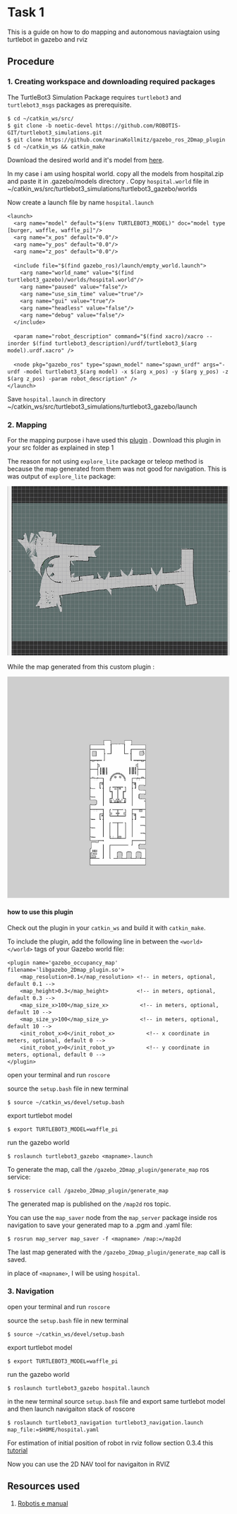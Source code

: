 
# Task 1
This is a guide on how to do mapping and autonomous naviagtaion using turtlebot in gazebo and rviz
## Procedure

### 1. Creating workspace and downloading required packages
The TurtleBot3 Simulation Package requires `turtlebot3` and `turtlebot3_msgs` packages as prerequisite. 

```
$ cd ~/catkin_ws/src/
$ git clone -b noetic-devel https://github.com/ROBOTIS-GIT/turtlebot3_simulations.git
$ git clone https://github.com/marinaKollmitz/gazebo_ros_2Dmap_plugin
$ cd ~/catkin_ws && catkin_make
```
Download the desired world and it's model from [here](https://github.com/mlherd/Dataset-of-Gazebo-Worlds-Models-and-Maps).

In my case i am using hospital world. copy all the models from hospital.zip and paste it in .gazebo/models directory . Copy `hospital.world` file in ~/catkin_ws/src/turtlebot3_simulations/turtlebot3_gazebo/worlds

Now create a launch file by name `hospital.launch`
```
<launch>
  <arg name="model" default="$(env TURTLEBOT3_MODEL)" doc="model type [burger, waffle, waffle_pi]"/>
  <arg name="x_pos" default="0.0"/>
  <arg name="y_pos" default="0.0"/>
  <arg name="z_pos" default="0.0"/>

  <include file="$(find gazebo_ros)/launch/empty_world.launch">
    <arg name="world_name" value="$(find turtlebot3_gazebo)/worlds/hospital.world"/>
    <arg name="paused" value="false"/>
    <arg name="use_sim_time" value="true"/>
    <arg name="gui" value="true"/>
    <arg name="headless" value="false"/>
    <arg name="debug" value="false"/>
  </include>

  <param name="robot_description" command="$(find xacro)/xacro --inorder $(find turtlebot3_description)/urdf/turtlebot3_$(arg model).urdf.xacro" />

  <node pkg="gazebo_ros" type="spawn_model" name="spawn_urdf" args="-urdf -model turtlebot3_$(arg model) -x $(arg x_pos) -y $(arg y_pos) -z $(arg z_pos) -param robot_description" />
</launch>

```
Save `hospital.launch` in directory ~/catkin_ws/src/turtlebot3_simulations/turtlebot3_gazebo/launch


### 2. Mapping

For the mapping purpose i have used this [plugin](https://github.com/marinaKollmitz/gazebo_ros_2Dmap_plugin) . Download this plugin in your src folder as explained in step 1

The reason for not using `explore_lite` package or teleop method is because the map generated from them was not good for navigation.
This is was output of `explore_lite` package:

![improper mapping](https://github.com/NOXious48/Task_1/blob/main/improper_map.png.png)

While the map generated from this custom plugin :

![hospital_map](https://github.com/NOXious48/Task_1/blob/main/hospital.png.png)

#### how to use this plugin

Check out the plugin in your `catkin_ws` and build it with `catkin_make`.

To include the plugin, add the following line in between the `<world> </world>` tags of your Gazebo world file:

```
<plugin name='gazebo_occupancy_map' filename='libgazebo_2Dmap_plugin.so'>
    <map_resolution>0.1</map_resolution> <!-- in meters, optional, default 0.1 -->
    <map_height>0.3</map_height>         <!-- in meters, optional, default 0.3 -->
    <map_size_x>100</map_size_x>          <!-- in meters, optional, default 10 -->
    <map_size_y>100</map_size_y>          <!-- in meters, optional, default 10 -->
    <init_robot_x>0</init_robot_x>          <!-- x coordinate in meters, optional, default 0 -->
    <init_robot_y>0</init_robot_y>          <!-- y coordinate in meters, optional, default 0 -->
</plugin>
```
open your terminal and run `roscore` 

source the `setup.bash` file in new terminal
```
$ source ~/catkin_ws/devel/setup.bash
```

export turtlebot model
```
$ export TURTLEBOT3_MODEL=waffle_pi
```
run the gazebo world
```
$ roslaunch turtlebot3_gazebo <mapname>.launch
```
To generate the map, call the `/gazebo_2Dmap_plugin/generate_map` ros service:

```
$ rosservice call /gazebo_2Dmap_plugin/generate_map
```

The generated map is published on the `/map2d` ros topic. 

You can use the `map_saver` node from the `map_server` package inside ros navigation to save your generated map to a .pgm and .yaml file:

```
$ rosrun map_server map_saver -f <mapname> /map:=/map2d
```
The last map generated with the ```/gazebo_2Dmap_plugin/generate_map``` call is saved.

in place of `<mapname>`, I will be using `hospital`.


### 3. Navigation
open your terminal and run `roscore` 

source the `setup.bash` file in new terminal
```
$ source ~/catkin_ws/devel/setup.bash
```

export turtlebot model
```
$ export TURTLEBOT3_MODEL=waffle_pi
```
run the gazebo world 
```
$ roslaunch turtlebot3_gazebo hospital.launch
```
in the new terminal source `setup.bash` file and export same turtlebot model and then launch navigaiton stack of roscore
 ```
$ roslaunch turtlebot3_navigation turtlebot3_navigation.launch map_file:=$HOME/hospital.yaml
```
For estimation of initial position of robot in rviz follow section 0.3.4 this [tutorial](https://emanual.robotis.com/docs/en/platform/turtlebot3/nav_simulation/)

Now you can use the 2D NAV tool for navigaiton in RVIZ

## Resources used

1. [Robotis e manual](https://emanual.robotis.com/docs/en/platform/turtlebot3/overview/#overview)
